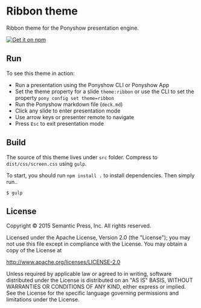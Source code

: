 # Ribbon theme

Ribbon theme for the Ponyshow presentation engine.

[![Get it on npm](https://nodei.co/npm/ponyshow-theme-ribbon.png)](https://nodei.co/npm/ponyshow-theme-ribbon/)

## Run

To see this theme in action:

- Run a presentation using the Ponyshow CLI or Ponyshow App
- Set the theme property for a slide ```theme:ribbon``` or use the CLI to set the property ```pony config set theme=ribbon```
- Run the Ponyshow markdown file (```deck.md```)
- Click any slide to enter presentation mode
- Use arrow keys or presenter remote to navigate
- Press `Esc` to exit presentation mode

## Build

The source of this theme lives under ```src``` folder.  Compress to ```dist/css/screen.css``` using ```gulp```.

To start, you should run ```npm install .``` to install dependencies.  Then simply run..

```
$ gulp
```

## License

Copyright © 2015 Semantic Press, Inc. All rights reserved.

Licensed under the Apache License, Version 2.0 (the "License");
you may not use this file except in compliance with the License.
You may obtain a copy of the License at

http://www.apache.org/licenses/LICENSE-2.0

Unless required by applicable law or agreed to in writing, software
distributed under the License is distributed on an "AS IS" BASIS,
WITHOUT WARRANTIES OR CONDITIONS OF ANY KIND, either express or implied.
See the License for the specific language governing permissions and
limitations under the License.